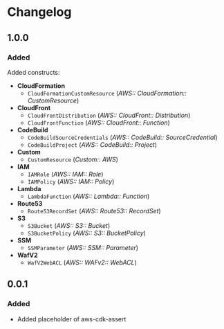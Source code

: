 # Changelog

## 1.0.0

### Added

Added constructs:

* **CloudFormation**
  + `CloudFormationCustomResource` (*AWS:: CloudFormation:: CustomResource*)
* **CloudFront**
  + `CloudFrontDistribution` (*AWS:: CloudFront:: Distribution*)
  + `CloudFrontFunction` (*AWS:: CloudFront:: Function*)
* **CodeBuild**
  + `CodeBuildSourceCredentials` (*AWS:: CodeBuild:: SourceCredential*)
  + `CodeBuildProject` (*AWS:: CodeBuild:: Project*)
* **Custom**
  + `CustomResource` (*Custom:: AWS*)
* **IAM**
  + `IAMRole` (*AWS:: IAM:: Role*)
  + `IAMPolicy` (*AWS:: IAM:: Policy*)
* **Lambda**
  + `LambdaFunction` (*AWS:: Lambda:: Function*)
* **Route53**
  + `Route53RecordSet` (*AWS:: Route53:: RecordSet*)
* **S3**
  + `S3Bucket` (*AWS:: S3:: Bucket*)
  + `S3BucketPolicy` (*AWS:: S3:: BucketPolicy*)
* **SSM**
  + `SSMParameter` (*AWS:: SSM:: Parameter*)
* **WafV2**
  + `WafV2WebACL` (*AWS:: WAFv2:: WebACL*)

## 0.0.1 

### Added

- Added placeholder of aws-cdk-assert
